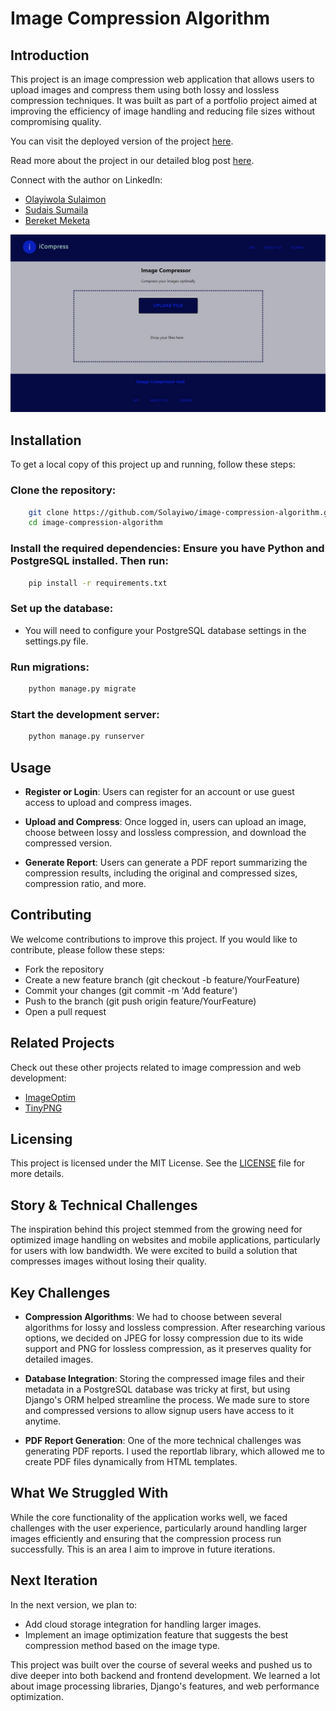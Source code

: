 # Image Compression Algorithm

## Introduction

This project is an image compression web application that allows users to upload images and compress them using both lossy and lossless compression techniques. It was built as part of a portfolio project aimed at improving the efficiency of image handling and reducing file sizes without compromising quality.

You can visit the deployed version of the project [here](https://your-deployed-site-link.com).


Read more about the project in our detailed blog post [here](https://your-blog-post-link.com).

Connect with the author on LinkedIn:

- [Olayiwola Sulaimon](https://www.linkedin.com/in/olayiwola-sulaimon/)
- [Sudais Sumaila](https://www.linkedin.com/in/sumaila-sudais-ballah-38795b235/)
- [Bereket Meketa](https://www.linkedin.com/in/your-profile-link/)

<!-- Replace with a link to an actual screenshot of your app -->
![App Screenshot](./app.jpeg)

## Installation

To get a local copy of this project up and running, follow these steps:

### Clone the repository:
```bash
    git clone https://github.com/Solayiwo/image-compression-algorithm.git
    cd image-compression-algorithm
```

### Install the required dependencies: Ensure you have Python and PostgreSQL installed. Then run:
```bash
    pip install -r requirements.txt
```

### Set up the database: 
- You will need to configure your PostgreSQL database settings in the settings.py file.

### Run migrations:
```bash
    python manage.py migrate
```
### Start the development server:
```bash
    python manage.py runserver
```

## Usage

- **Register or Login**: Users can register for an account or use guest access to upload and compress images.

- **Upload and Compress**: Once logged in, users can upload an image, choose between lossy and lossless compression, and download the compressed version.

- **Generate Report**: Users can generate a PDF report summarizing the compression results, including the original and compressed sizes, compression ratio, and more.

## Contributing

We welcome contributions to improve this project. If you would like to contribute, please follow these steps:

- Fork the repository
- Create a new feature branch (git checkout -b feature/YourFeature)
- Commit your changes (git commit -m 'Add feature')
- Push to the branch (git push origin feature/YourFeature)
- Open a pull request

## Related Projects

Check out these other projects related to image compression and web development:

- [ImageOptim](https://imageoptim.com/)
- [TinyPNG](https://tinypng.com/)

## Licensing

This project is licensed under the MIT License. See the [LICENSE](LICENSE) file for more details.


## Story & Technical Challenges

The inspiration behind this project stemmed from the growing need for optimized image handling on websites and mobile applications, particularly for users with low bandwidth. We were excited to build a solution that compresses images without losing their quality.

## Key Challenges

- **Compression Algorithms**: We had to choose between several algorithms for lossy and lossless compression. After researching various options, we decided on JPEG for lossy compression due to its wide support and PNG for lossless compression, as it preserves quality for detailed images.

- **Database Integration**: Storing the compressed image files and their metadata in a PostgreSQL database was tricky at first, but using Django's ORM helped streamline the process. We made sure to store and compressed versions to allow signup users have access to it anytime.

- **PDF Report Generation**: One of the more technical challenges was generating PDF reports. I used the reportlab library, which allowed me to create PDF files dynamically from HTML templates.

## What We Struggled With

While the core functionality of the application works well, we faced challenges with the user experience, particularly around handling larger images efficiently and ensuring that the compression process run successfully. This is an area I aim to improve in future iterations.

## Next Iteration

In the next version, we plan to:

- Add cloud storage integration for handling larger images.
- Implement an image optimization feature that suggests the best compression method based on the image type.

This project was built over the course of several weeks and pushed us to dive deeper into both backend and frontend development. We learned a lot about image processing libraries, Django's features, and web performance optimization.

